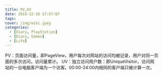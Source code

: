 ```yaml
---
title: PV,UV
date: 2019-12-16 17:57:07
tags:
cover: /img/wiki.jpeg
categories:
  - [Diary, PlayStation]
  - [Diary, Games]
  - [Life] 
---
```

PV：页面访问量，即PageView，用户每次对网站的访问均被记录，用户对同一页面的多次访问，访问量累计。 UV：独立访问用户数：即UniqueVisitor，访问网站的一台电脑客户端为一个访客。00:00-24:00内相同的客户端只被计算一次。